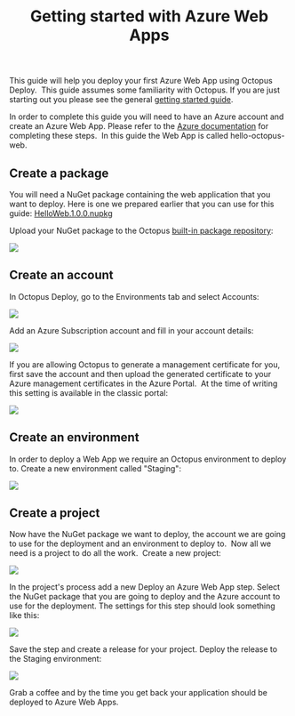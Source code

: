 ﻿---
title: Getting started with Azure Web Apps

---


This guide will help you deploy your first Azure Web App using Octopus Deploy.  This guide assumes some familiarity with Octopus. If you are just starting out you please see the general [getting started guide](http://docs.octopusdeploy.com/display/OD/Getting+started).


In order to complete this guide you will need to have an Azure account and create an Azure Web App. Please refer to the [Azure documentation](https://azure.microsoft.com/en-us/documentation/) for completing these steps.  In this guide the Web App is called hello-octopus-web.

## Create a package


You will need a NuGet package containing the web application that you want to deploy. Here is one we prepared earlier that you can use for this guide: [HelloWeb.1.0.0.nupkg](https://download.octopusdeploy.com/demo/HelloWeb.1.0.0.nupkg)


Upload your NuGet package to the Octopus [built-in package repository](/docs/home/packaging-applications/package-repositories.md):


![](/docs/images/3049356/3278535.png)

## Create an account


In Octopus Deploy, go to the Environments tab and select Accounts:


![](/docs/images/3049331/3278521.png)


Add an Azure Subscription account and fill in your account details:


![](/docs/images/3049356/3278536.png)


If you are allowing Octopus to generate a management certificate for you, first save the account and then upload the generated certificate to your Azure management certificates in the Azure Portal.  At the time of writing this setting is available in the classic portal:


![](/docs/images/3049331/3278522.png)

## Create an environment


In order to deploy a Web App we require an Octopus environment to deploy to. Create a new environment called "Staging":


![](/docs/images/3049356/3278537.png)

## Create a project


Now have the NuGet package we want to deploy, the account we are going to use for the deployment and an environment to deploy to.  Now all we need is a project to do all the work.  Create a new project:


![](/docs/images/3049356/3278538.png)


In the project's process add a new Deploy an Azure Web App step. Select the NuGet package that you are going to deploy and the Azure account to use for the deployment. The settings for this step should look something like this:

![](/docs/images/3049356/3278539.png)

Save the step and create a release for your project. Deploy the release to the Staging environment:

![](/docs/images/3049356/3278540.png)

Grab a coffee and by the time you get back your application should be deployed to Azure Web Apps.
